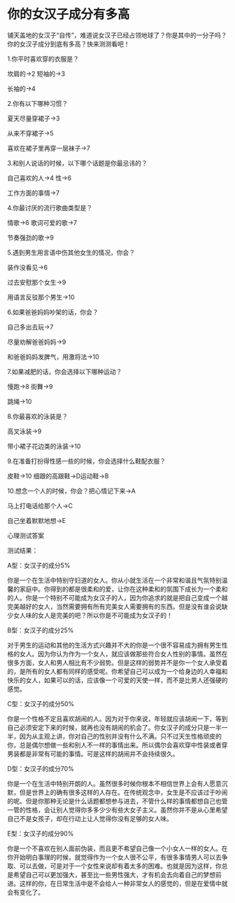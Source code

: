 # 你的女汉子成分有多高

铺天盖地的女汉子“自传”，难道说女汉子已经占领地球了？你是其中的一分子吗？你的女汉子成分到底有多高？快来测测看吧！ 

1.你平时喜欢穿的衣服是？ 

坎肩的→2 短袖的→3 

长袖的→4 

2.你有以下哪种习惯？ 

夏天尽量穿裙子→3 

从来不穿裙子→5 

喜欢在裙子里再穿一层袜子→7 

3.和别人说话的时候，以下哪个话题是你最忌讳的？ 

自己喜欢的人→4 性→6 

工作方面的事情→7 

4.你最讨厌的流行歌曲类型是？ 

情歌→6 歌词可爱的歌→7 

节奏强劲的歌→9 

5.遇到男生用言语中伤其他女生的情况，你会？ 

装作没看见→6 

过去安慰那个女生→9 

用语言反驳那个男生→10 

6.如果爸爸妈妈吵架的话，你会？ 

自己多出去玩→7 

尽量劝解爸爸妈妈→9 

和爸爸妈妈发脾气，用激将法→10 

7.如果减肥的话，你会选择以下哪种运动？ 

慢跑→8 街舞→9 

跳绳→10 

8.你最喜欢的泳装是？ 

高叉泳装→9 

带小裙子花边类的泳装→10 

9.在准备打扮得性感一些的时候，你会选择什么鞋配衣服？ 

皮鞋→10 细跟的高跟鞋→D运动鞋→B 

10.想念一个人的时候，你会？把心情记下来→A 

马上打电话给那个人→C 

自己坐着默默地想→E 

心理测试答案 

测试结果： 

A型：女汉子的成分5% 

你是一个在生活中特别守妇道的女人。你从小就生活在一个非常和谐且气氛特别温馨的家庭中。你得到的都是很柔和的爱，让你在这种柔和的氛围下成长为一个柔和的人。你是一个特别不可能成为女汉子的人，因为你追求的就是把自己变成一个越完美越好的女人，当然需要拥有所有完美女人需要拥有的东西。但是没有谁会说缺少女人味的女人是完美的吧？所以你是不可能成为女汉子的！ 

B型：女汉子的成分25% 

对于男生的运动和其他的生活方式兴趣并不大的你是一个很不容易成为拥有男生性格的女人。因为你认为作为一个女人，就应该做那些符合女人性别的事情。虽然在很多方面，女人和男人相比有不少弱势。但是这样的弱势并不是你一个女人承受着的，是所有的女人都有同样的感受呢。你希望自己可以成为一个给身边的人幸福和快乐的女人，如果可以的话，应该像一个可爱的天使一样，而不是比男人还强硬的感觉。 

C型：女汉子的成分50% 

你是一个性格不定且喜欢胡闹的人。因为对于你来说，年轻就应该胡闹一下，等到自己必须安定下来的时候，就再也没有胡闹的机会了。你女汉子的成分只是一半一半，因为从主观上讲，你对自己的性别并没有什么不满。只不过天生性格顽皮的你，总是偶尔想做一些和别人不一样的事情出来。所以偶尔会喜欢穿中性装或者穿男装都是非常有可能的事情。可是这样的胡闹并不会持续很久。 

D型：女汉子的成分70% 

你是一个在生活中特别开朗的人。虽然很多时候你根本不相信世界上会有人愿意沉默，但是世界上的确有很多这样的人存在。在传统观念中，女生是不应该过于吵闹的呢。但是你那种无论是什么话题都想参与进去，不管什么样的事情都想自己也管一管的性格，会让别人觉得你多多少少有些大女子主义。虽然你并不是从心里希望自己不是女孩子，却在行动上让人觉得你没有足够的女人味。 

E型：女汉子的成分90% 

你是一个不喜欢在别人面前伪装，而且更不希望自己像一个小女人一样的女人。在你开始明白事理的时候，就觉得作为一个女人很不公平，有很多事情男人可以去争取、可以去做，可是对于一个女性来说却有着太多的困难。也就是因为这样，你总是希望自己可以更加强大，甚至比一些男性强大，才有机会去向着自己的梦想前进。这样的你，在日常生活中是不会给人一种非常女人的感觉的，但是在爱情中就会有变化了。